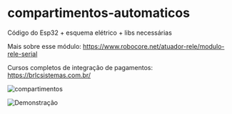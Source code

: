 # compartimentos-automaticos
Código do Esp32 + esquema elétrico + libs necessárias

Mais sobre esse módulo:
https://www.robocore.net/atuador-rele/modulo-rele-serial

Cursos completos de integração de pagamentos:
https://brlcsistemas.com.br/

![compartimentos](https://github.com/user-attachments/assets/618200ca-6f48-44f5-968b-6a0e1e5cc108)

![Demonstração](https://github.com/user-attachments/assets/8b07e27b-0cc5-4c01-8c08-57c66484b9b2)

